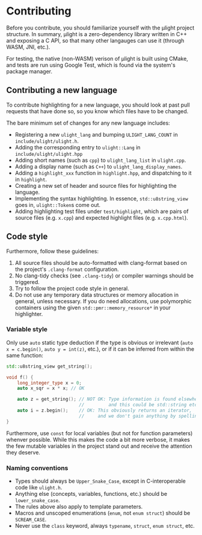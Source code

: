 # Contributing

Before you contribute, you should familiarize yourself with the µlight project structure.
In summary, µlight is a zero-dependency library written in C++ and exposing a C API,
so that many other langauges can use it (through WASM, JNI, etc.).

For testing, the native (non-WASM) verison of µlight is built using CMake,
and tests are run using Google Test, which is found via the system's package manager.

## Contributing a new language

To contribute highlighting for a new language,
you should look at past pull requests that have done so,
so you know which files have to be changed.

The bare minimum set of changes for any new language includes:
- Registering a new `ulight_lang` and bumping `ULIGHT_LANG_COUNT` in `include/ulight/ulight.h`.
- Adding the corresponding entry to `ulight::Lang` in `include/ulight/ulight.hpp`
- Adding short names (such as `cpp`) to `ulight_lang_list` in `ulight.cpp`.
- Adding a display name (such as `C++`) to `ulight_lang_display_names`.
- Adding a `highlight_xxx` function in `highlight.hpp`, and dispatching to it in `highlight`.
- Creating a new set of header and source files for highlighting the language.
- Implementing the syntax highlighting.
  In essence, `std::u8string_view` goes in, `ulight::Token`s come out.
- Adding highlighting test files under `test/highlight`,
  which are pairs of source files (e.g. `x.cpp`) and expected highlight files (e.g. `x.cpp.html`).

## Code style

Furthermore, follow these guidelines:

1. All source files should be auto-formatted with clang-format based on the project's `.clang-format` configuration.
2. No clang-tidy checks (see `.clang-tidy`) or compiler warnings should be triggered.
3. Try to follow the project code style in general.
4. Do not use any temporary data structures or memory allocation in general, unless necessary.
   If you do need allocations, use polymorphic containers using the given `std::pmr::memory_resource*` in your highlighter.

### Variable style

Only use `auto` static type deduction if the type is obvious or irrelevant (`auto x = c.begin()`, `auto y = int(z)`, etc.),
or if it can be inferred from within the same function:
```cpp
std::u8string_view get_string();

void f() {
    long_integer_type x = 0;
    auto x_sqr = x * x; // OK

    auto z = get_string(); // NOT OK: Type information is found elsewhere,
                           //         and this could be std::string etc.
    auto i = z.begin();    // OK: This obviously returns an iterator,
                           //     and we don't gain anything by spelling out its name. 
}
```

Furthermore, use `const` for local variables (but not for function parameters) whenver possible.
While this makes the code a bit more verbose,
it makes the few mutable variables in the project stand out and receive the attention they deserve.

### Naming conventions

- Types should always be `Upper_Snake_Case`, except in C-interoperable code like `ulight.h`.
- Anything else (concepts, variables, functions, etc.) should be `lower_snake_case`.
- The rules above also apply to template parameters.
- Macros and unscoped enumerations (`enum`, not `enum struct`) should be `SCREAM_CASE`.
- Never use the `class` keyword, always `typename`, `struct`, `enum struct`, etc.
